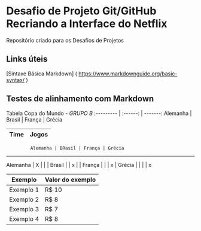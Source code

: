 # Desafio de Projeto Git/GitHub Recriando a Interface do Netflix

Repositório criado para os Desafios de Projetos

## Links úteis 
[Sintaxe Básica Markdown] ( https://www.markdownguide.org/basic-syntax/ )



## Testes de alinhamento com Markdown

Tabela Copa do Mundo - *GRUPO B*
:--------- | :------: | -------:
Alemanha | Brasil | França | Grécia

Time   | Jogos
------ | ------

             Alemanha | BRasil | França | Grécia   
--------------------------------------------------
Alemanha |      X     |        |        |
Brasil   |            |    x   |        |
França   |            |        |   x    |
Grécia   |            |        |        |    x



Exemplo   | Valor do exemplo
--------- | ------
Exemplo 1 | R$ 10
Exemplo 2 | R$ 8
Exemplo 3 | R$ 7
Exemplo 4 | R$ 8
